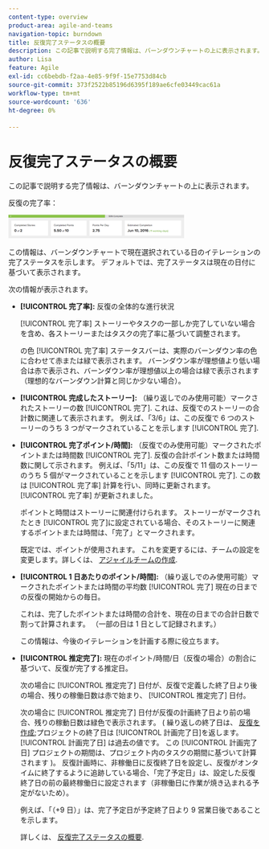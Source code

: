 ```yaml
---
content-type: overview
product-area: agile-and-teams
navigation-topic: burndown
title: 反復完了ステータスの概要
description: この記事で説明する完了情報は、バーンダウンチャートの上に表示されます。
author: Lisa
feature: Agile
exl-id: cc6bebdb-f2aa-4e85-9f9f-15e7753d84cb
source-git-commit: 373f2522b85196d6395f189ae6cfe03449cac61a
workflow-type: tm+mt
source-wordcount: '636'
ht-degree: 0%

---
```


# 反復完了ステータスの概要

この記事で説明する完了情報は、バーンダウンチャートの上に表示されます。

反復の完了率：

![](assets/burndown-percentcomplete-350x47.png)

この情報は、バーンダウンチャートで現在選択されている日のイテレーションの完了ステータスを示します。 デフォルトでは、完了ステータスは現在の日付に基づいて表示されます。

次の情報が表示されます。

* **[!UICONTROL 完了率]:** 反復の全体的な進行状況

   [!UICONTROL 完了率] ストーリーやタスクの一部しか完了していない場合を含め、各ストーリーまたはタスクの完了率に基づいて調整されます。

   の色 [!UICONTROL 完了率] ステータスバーは、実際のバーンダウン率の色に合わせて赤または緑で表示されます。 バーンダウン率が理想値より低い場合は赤で表示され、バーンダウン率が理想値以上の場合は緑で表示されます（理想的なバーンダウン計算と同じか少ない場合）。

* **[!UICONTROL 完成したストーリー]:** （繰り返しでのみ使用可能）マークされたストーリーの数 [!UICONTROL 完了]. これは、反復でのストーリーの合計数に関連して表示されます。 例えば、「3/6」は、この反復で 6 つのストーリーのうち 3 つがマークされていることを示します [!UICONTROL 完了].
* **[!UICONTROL 完了ポイント/時間]:** （反復でのみ使用可能）マークされたポイントまたは時間数 [!UICONTROL 完了]. 反復の合計ポイント数または時間数に関して示されます。 例えば、「5/11」は、この反復で 11 個のストーリーのうち 5 個がマークされていることを示します [!UICONTROL 完了]. この数は [!UICONTROL 完了率] 計算を行い、同時に更新されます。 [!UICONTROL 完了率] が更新されました。

   ポイントと時間はストーリーに関連付けられます。 ストーリーがマークされたとき [!UICONTROL 完了]に設定されている場合、そのストーリーに関連するポイントまたは時間は、「完了」とマークされます。

   既定では、ポイントが使用されます。 これを変更するには、チームの設定を変更します。詳しくは、 [アジャイルチームの作成](../../../agile/get-started-with-agile-in-workfront/create-an-agile-team.md).

* **[!UICONTROL 1 日あたりのポイント/時間]:** （繰り返しでのみ使用可能）マークされたポイントまたは時間の平均数 [!UICONTROL 完了] 現在の日までの反復の開始からの毎日。

   これは、完了したポイントまたは時間の合計を、現在の日までの合計日数で割って計算されます。 （一部の日は 1 日として記録されます。）

   この情報は、今後のイテレーションを計画する際に役立ちます。

* **[!UICONTROL 推定完了]:** 現在のポイント/時間/日（反復の場合）の割合に基づいて、反復が完了する推定日。

   次の場合に [!UICONTROL 推定完了] 日付が、反復で定義した終了日より後の場合、残りの稼働日数は赤で始まり、 [!UICONTROL 推定完了] 日付。

   次の場合に [!UICONTROL 推定完了] 日付が反復の計画終了日より前の場合、残りの稼動日数は緑色で表示されます。 ( 繰り返しの終了日は、 [反復を作成](../../../agile/use-scrum-in-an-agile-team/iterations/create-an-iteration.md);プロジェクトの終了日は [!UICONTROL 計画完了日]を返します。 [!UICONTROL 計画完了日] は過去の値です。 この [!UICONTROL 計画完了日] プロジェクトの期間は、プロジェクト内のタスクの期間に基づいて計算されます )。 反復計画時に、非稼働日に反復終了日を設定し、反復がオンタイムに終了するように追跡している場合、「完了予定日」は、設定した反復終了日の前の最終稼働日に設定されます（非稼働日に作業が焼き込まれる予定がないため）。

   例えば、「（+9 日）」は、完了予定日が予定終了日より 9 営業日後であることを示します。

   詳しくは、 [反復完了ステータスの概要](#Understanding-How-Days-Off-Affect-the-Burndown-Chart).
